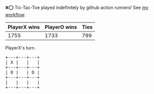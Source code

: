 :x::o: Tic-Tac-Toe played indefinitely by github action runners! See [my workflow](.github/workflows/play.yaml).

|PlayerX wins|PlayerO wins|Ties|
|-|-|-|
|1755|1733|799|

PlayerX's turn.

<pre>
+---+---+---+
| X |   |   |
+---+---+---+
| O |   | O |
+---+---+---+
|   |   |   |
+---+---+---+
</pre>